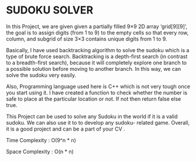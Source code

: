# SUDOKU SOLVER 

In this Project, we are given given a partially filled 9×9 2D array ‘grid[9][9]’, the goal is to assign digits (from 1 to 9) to the empty cells so that every row, column, and subgrid of size 3×3 contains unique digits from 1 to 9. 

Basically, I have used backtracking algorithm to solve the sudoku which is a type of brute force search. Backtracking is a depth-first search (in contrast to a breadth-first search), because it will completely explore one branch to a possible solution before moving to another branch. In this way, we can solve the sudoku very easily.

Also, Programming language used here is C++ which is not very tough once you start using it. I have created a function to check whether the number is safe to place at the particular location or not. If not then return false else true.

This Project can be used to solve any Sudoku in the world if it is a valid sudoku. We can also use it to to develop any sudoku- related game. Overall, it is a good project and can be a part of your CV .

Time Complexity : O(9^n * n)

Space Complexity : O(n * n)



